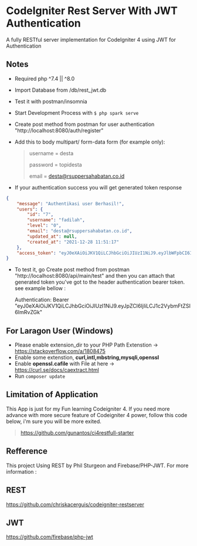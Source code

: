 # CodeIgniter Rest Server With JWT Authentication

A fully RESTful server implementation for CodeIgniter 4 using JWT for Authentication
## Notes

- Required php ^7.4 || ^8.0
- Import Database from /db/rest_jwt.db
- Test it with postman/insomnia
- Start Development Process with ```$ php spark serve```
- Create post method from postman for user authentication "http://localhost:8080/auth/register"
- Add this to body multipart/ form-data form (for example only):
	
	> username = desta
	>
	> password = topidesta
	>
	> email = desta@rsuppersahabatan.co.id

- If your authentication success you will get generated token response

```json
{
    "message": "Authentikasi user Berhasil!",
    "users": {
        "id": "7",
        "username": "fadilah",
        "level": "0",
        "email": "desta@rsuppersahabatan.co.id",
        "updated_at": null,
        "created_at": "2021-12-28 11:51:17"
    },
    "access_token": "eyJ0eXAiOiJKV1QiLCJhbGciOiJIUzI1NiJ9.eyJlbWFpbCI6ImRlc3RhQHJzdXBwZXJzYWhhYmF0YW4uY28uaWQiLCJpYXQiOjE2NDA2NjcwNzYsImV4cCI6MTY0MDY2NzA3Nn0.d-CNLV43q7wyIlxi32Hs9hbodPHJe_55P6Z_DBPfsRA"
}
```

- To test it, go Create post method from postman "http://localhost:8080/api/main/test" and then you can attach that generated token you've got to the header authentication bearer token. see example bellow :

	Authentication: Bearer "eyJ0eXAiOiJKV1QiLCJhbGciOiJIUzI1NiJ9.eyJpZCI6IjIiLCJ1c2VybmFtZSI6ImRvZGk"

## For Laragon User (Windows)

- Please enable extension_dir to your PHP Path Extenstion -> https://stackoverflow.com/a/1808475
- Enable some extenstion, **curl,intl,mbstring,mysqli,openssl**
- Enable **openssl.cafile** with File at here -> https://curl.se/docs/caextract.html
- Run ```composer update```

## Limitation of Application

This App is just for my Fun learning Codeigniter 4. If you need more advance with more secure feature of Codeigniter 4 power, follow this code below, i'm sure you will be more exited.

> https://github.com/gunantos/ci4restfull-starter

## Refference

This project Using REST by Phil Sturgeon and Firebase/PHP-JWT.
For more information :
## REST
https://github.com/chriskacerguis/codeigniter-restserver
## JWT
https://github.com/firebase/php-jwt
